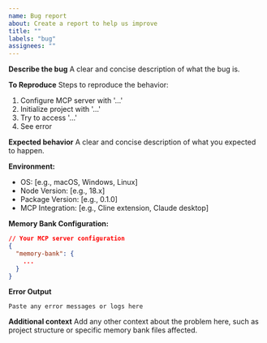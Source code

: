 ```yaml
---
name: Bug report
about: Create a report to help us improve
title: ""
labels: "bug"
assignees: ""
---
```


**Describe the bug**
A clear and concise description of what the bug is.

**To Reproduce**
Steps to reproduce the behavior:

1. Configure MCP server with '...'
2. Initialize project with '...'
3. Try to access '...'
4. See error

**Expected behavior**
A clear and concise description of what you expected to happen.

**Environment:**

- OS: [e.g., macOS, Windows, Linux]
- Node Version: [e.g., 18.x]
- Package Version: [e.g., 0.1.0]
- MCP Integration: [e.g., Cline extension, Claude desktop]

**Memory Bank Configuration:**

```json
// Your MCP server configuration
{
  "memory-bank": {
    ...
  }
}
```

**Error Output**

```
Paste any error messages or logs here
```

**Additional context**
Add any other context about the problem here, such as project structure or specific memory bank files affected.
